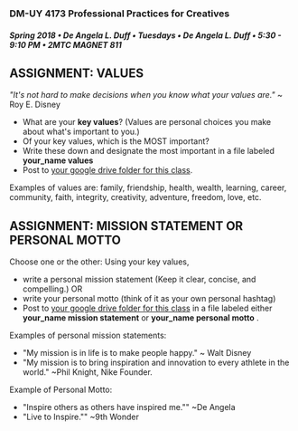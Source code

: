 ### DM-UY 4173 Professional Practices for Creatives
##### Spring 2018 • De Angela L. Duff • Tuesdays • De Angela L. Duff • 5:30 - 9:10 PM • 2MTC MAGNET 811

## ASSIGNMENT: VALUES  

_"It's not hard to make decisions when you know what your values are."_ ~ Roy E. Disney

* What are your **key values**? (Values are personal choices you make about what's important to you.)
* Of your key values, which is the MOST important?
* Write these down and designate the most important in a file labeled **your_name values** 
* Post to [your google drive folder for this class](deliverables.md).

Examples of values are: family, friendship, health, wealth, learning, career, community, faith, integrity, creativity, adventure, freedom, love, etc.

## ASSIGNMENT: MISSION STATEMENT OR PERSONAL MOTTO

Choose one or the other:
Using your key values, 
* write a personal mission statement (Keep it clear, concise, and compelling.) OR 
* write your personal motto (think of it as your own personal hashtag)
* Post to [your google drive folder for this class](deliverables.md) in a file labeled either **your_name mission statement** or **your_name personal motto** . 

Examples of personal mission statements:
* "My mission is in life is to make people happy." ~ Walt Disney
* "My mission is to bring inspiration and innovation to every athlete in the world." ~Phil Knight, Nike Founder.

Example of Personal Motto:
* "Inspire others as others have inspired me."" ~De Angela
* "Live to Inspire."" ~9th Wonder
